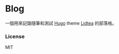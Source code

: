 # Blog

一個用來記錄隨筆和測試 [Hugo](https://gohugo.io) theme
 [Lidtea](https://github.com/ywchiao/lidtea.git) 的部落格。

### License

MIT

